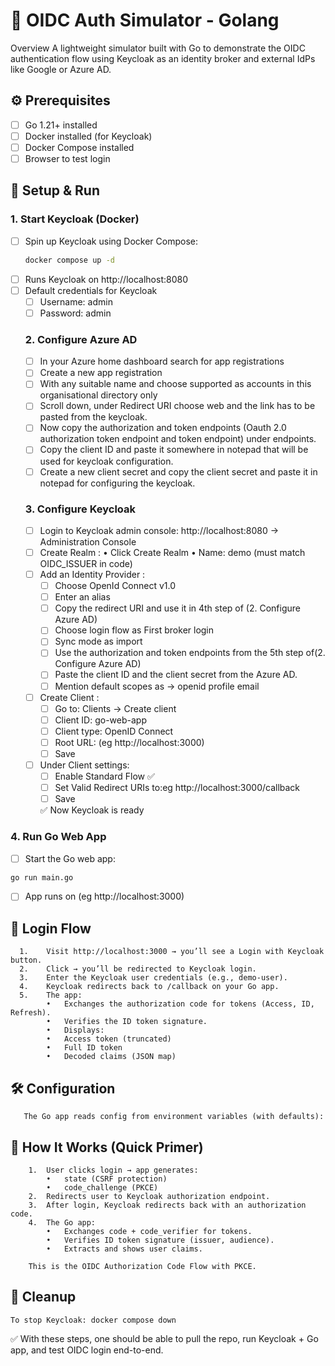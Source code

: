 # 🔑 OIDC Auth Simulator - Golang

Overview
A lightweight simulator built with Go to demonstrate the OIDC authentication flow using Keycloak as an identity broker and external IdPs like Google or Azure AD.

## ⚙️ Prerequisites <br>
- [ ] Go 1.21+ installed 
- [ ] Docker installed (for Keycloak) 
- [ ] Docker Compose installed 
- [ ] Browser to test login 

## 🚀 Setup & Run <br>
  ### 1. Start Keycloak (Docker)
- [ ] Spin up Keycloak using Docker Compose: 
     ```bash
     docker compose up -d
     ```
- [ ] Runs Keycloak on http://localhost:8080
- [ ] Default credentials for Keycloak
   - [ ] Username: admin
   - [ ] Password: admin
      
  ### 2. Configure Azure AD 
	- [ ] In your Azure home dashboard search for app registrations
	- [ ] Create a new app registration
	- [ ] With any suitable name and choose supported as accounts in this organisational directory only
	- [ ] Scroll down, under Redirect URI choose web and the link has to be pasted from the keycloak. 
	- [ ] Now copy the authorization and token endpoints (Oauth 2.0 authorization token endpoint and token endpoint) under endpoints.
	- [ ] Copy the client ID and paste it somewhere in notepad that will be used for keycloak configuration.
	- [ ] Create a new client secret and copy the client secret and paste it in notepad for configuring the keycloak. 
     
  ### 3. Configure Keycloak
     - [ ] Login to Keycloak admin console: http://localhost:8080 → Administration Console
	 - [ ] Create Realm :
	        • Click Create Realm
	        • Name: demo (must match OIDC_ISSUER in code)
	 - [ ] Add an Identity Provider :
	    - [ ] Choose OpenId Connect v1.0 
	    - [ ] Enter an alias
	    - [ ] Copy the redirect URI and use it in 4th step of (2. Configure Azure AD)
	    - [ ] Choose login flow as First broker login
	    - [ ] Sync mode as import
	    - [ ] Use the authorization and token endpoints from the 5th step of(2. Configure Azure AD)
	    - [ ] Paste the client ID and the client secret from the Azure AD.
	    - [ ] Mention default scopes as -> openid profile email  
	 - [ ] Create Client :
	    - [ ] Go to: Clients → Create client
		- [ ] Client ID: go-web-app
		- [ ] Client type: OpenID Connect
		- [ ] Root URL: (eg http://localhost:3000)
	    - [ ] Save
	 - [ ] Under Client settings:
	    - [ ] Enable Standard Flow ✅
		- [ ] Set Valid Redirect URIs to:eg http://localhost:3000/callback
	    - [ ] Save
     
      	✅ Now Keycloak is ready

###   4. Run Go Web App
- [ ] Start the Go web app:
 ```bash
 go run main.go
 ```
- [ ] App runs on (eg http://localhost:3000)

## 🔐 Login Flow
	  1.	Visit http://localhost:3000 → you’ll see a Login with Keycloak button.
	  2.	Click → you’ll be redirected to Keycloak login.
	  3.	Enter the Keycloak user credentials (e.g., demo-user).
	  4.	Keycloak redirects back to /callback on your Go app.
	  5.	The app:
	    	•	Exchanges the authorization code for tokens (Access, ID, Refresh).
	    	•	Verifies the ID token signature.
	    	•	Displays:
	    	•	Access token (truncated)
	    	•	Full ID token
	    	•	Decoded claims (JSON map)

## 🛠️ Configuration
	   The Go app reads config from environment variables (with defaults):

## 📖 How It Works (Quick Primer)
		1.	User clicks login → app generates:
	    	•	state (CSRF protection)
	    	•	code_challenge (PKCE)
		2.	Redirects user to Keycloak authorization endpoint.
		3.	After login, Keycloak redirects back with an authorization code.
		4.	The Go app:
	    	•	Exchanges code + code_verifier for tokens.
	    	•	Verifies ID token signature (issuer, audience).
	    	•	Extracts and shows user claims.

  		This is the OIDC Authorization Code Flow with PKCE.

## 🧹 Cleanup
  	To stop Keycloak: docker compose down

✅ With these steps, one should be able to pull the repo, run Keycloak + Go app, and test OIDC login end-to-end.
